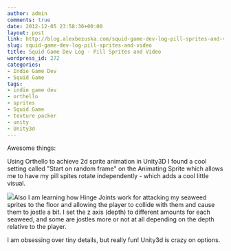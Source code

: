 ```yaml
---
author: admin
comments: true
date: 2012-12-05 23:58:36+00:00
layout: post
link: http://blog.alexbezuska.com/squid-game-dev-log-pill-sprites-and-video/
slug: squid-game-dev-log-pill-sprites-and-video
title: Squid Game Dev Log - Pill Sprites and Video
wordpress_id: 272
categories:
- Indie Game Dev
- Squid Game
tags:
- indie game dev
- orthello
- sprites
- Squid Game
- texture packer
- unity
- Unity3d
---
```




Awesome things:

Using Orthello to achieve 2d sprite animation in Unity3D I found a cool setting called "Start on random frame" on the Animating Sprite which allows me to have my pill spites rotate independently - which adds a cool little visual.

[![](/images/2012/12/Screen-Shot-2012-12-05-at-2.31.56-AM.png)](/images/2012/12/Screen-Shot-2012-12-05-at-2.31.56-AM.png)Also I am learning how Hinge Joints work for attacking my seaweed sprites to the floor and allowing the player to collide with them and cause them to jostle a bit. I set the z axis (depth) to different amounts for each seaweed, and some are jostles more or not at all depending on the depth relative to the player.

I am obsessing over tiny details, but really fun!
Unity3d is crazy on options.
